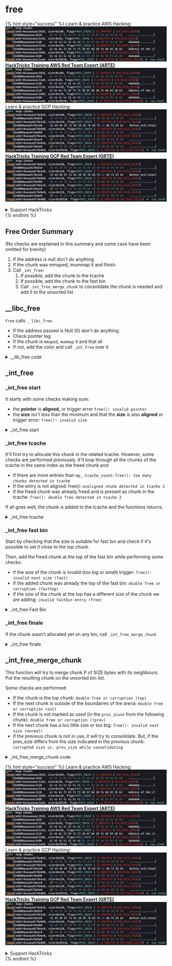 # free

{% hint style="success" %}
Learn & practice AWS Hacking:<img src="/.gitbook/assets/image.png" alt="" data-size="line">[**HackTricks Training AWS Red Team Expert (ARTE)**](https://training.hacktricks.xyz/courses/arte)<img src="/.gitbook/assets/image.png" alt="" data-size="line">\
Learn & practice GCP Hacking: <img src="/.gitbook/assets/image (2).png" alt="" data-size="line">[**HackTricks Training GCP Red Team Expert (GRTE)**<img src="/.gitbook/assets/image (2).png" alt="" data-size="line">](https://training.hacktricks.xyz/courses/grte)

<details>

<summary>Support HackTricks</summary>

* Check the [**subscription plans**](https://github.com/sponsors/carlospolop)!
* **Join the** 💬 [**Discord group**](https://discord.gg/hRep4RUj7f) or the [**telegram group**](https://t.me/peass) or **follow** us on **Twitter** 🐦 [**@hacktricks\_live**](https://twitter.com/hacktricks\_live)**.**
* **Share hacking tricks by submitting PRs to the** [**HackTricks**](https://github.com/carlospolop/hacktricks) and [**HackTricks Cloud**](https://github.com/carlospolop/hacktricks-cloud) github repos.

</details>
{% endhint %}

## Free Order Summary <a href="#libc_free" id="libc_free"></a>

(No checks are explained in this summary and some case have been omitted for brevity)

1. If the address is null don't do anything
2. If the chunk was mmaped, mummap it and finish
3. Call `_int_free`:
   1. If possible, add the chunk to the tcache
   2. If possible, add the chunk to the fast bin
   3. Call `_int_free_merge_chunk` to consolidate the chunk is needed and add it to the unsorted list

## \_\_libc\_free <a href="#libc_free" id="libc_free"></a>

`Free` calls `__libc_free`.

* If the address passed is Null (0) don't do anything.
* Check pointer tag
* If the chunk is `mmaped`, `mummap` it and that all
* If not, add the color and call `_int_free` over it

<details>

<summary>__lib_free code</summary>

```c
void
__libc_free (void *mem)
{
  mstate ar_ptr;
  mchunkptr p;                          /* chunk corresponding to mem */

  if (mem == 0)                              /* free(0) has no effect */
    return;

  /* Quickly check that the freed pointer matches the tag for the memory.
     This gives a useful double-free detection.  */
  if (__glibc_unlikely (mtag_enabled))
    *(volatile char *)mem;

  int err = errno;

  p = mem2chunk (mem);

  if (chunk_is_mmapped (p))                       /* release mmapped memory. */
    {
      /* See if the dynamic brk/mmap threshold needs adjusting.
	 Dumped fake mmapped chunks do not affect the threshold.  */
      if (!mp_.no_dyn_threshold
          && chunksize_nomask (p) > mp_.mmap_threshold
          && chunksize_nomask (p) <= DEFAULT_MMAP_THRESHOLD_MAX)
        {
          mp_.mmap_threshold = chunksize (p);
          mp_.trim_threshold = 2 * mp_.mmap_threshold;
          LIBC_PROBE (memory_mallopt_free_dyn_thresholds, 2,
                      mp_.mmap_threshold, mp_.trim_threshold);
        }
      munmap_chunk (p);
    }
  else
    {
      MAYBE_INIT_TCACHE ();

      /* Mark the chunk as belonging to the library again.  */
      (void)tag_region (chunk2mem (p), memsize (p));

      ar_ptr = arena_for_chunk (p);
      _int_free (ar_ptr, p, 0);
    }

  __set_errno (err);
}
libc_hidden_def (__libc_free)
```

</details>

## \_int\_free <a href="#int_free" id="int_free"></a>

### \_int\_free start <a href="#int_free" id="int_free"></a>

It starts with some checks making sure:

* the **pointer** is **aligned,** or trigger error `free(): invalid pointer`
* the **size** isn't less than the minimum and that the **size** is also **aligned** or trigger error: `free(): invalid size`

<details>

<summary>_int_free start</summary>

```c
// From https://github.com/bminor/glibc/blob/f942a732d37a96217ef828116ebe64a644db18d7/malloc/malloc.c#L4493C1-L4513C28

#define aligned_OK(m) (((unsigned long) (m) &MALLOC_ALIGN_MASK) == 0)

static void
_int_free (mstate av, mchunkptr p, int have_lock)
{
  INTERNAL_SIZE_T size;        /* its size */
  mfastbinptr *fb;             /* associated fastbin */

  size = chunksize (p);

  /* Little security check which won't hurt performance: the
     allocator never wraps around at the end of the address space.
     Therefore we can exclude some size values which might appear
     here by accident or by "design" from some intruder.  */
  if (__builtin_expect ((uintptr_t) p > (uintptr_t) -size, 0)
      || __builtin_expect (misaligned_chunk (p), 0))
    malloc_printerr ("free(): invalid pointer");
  /* We know that each chunk is at least MINSIZE bytes in size or a
     multiple of MALLOC_ALIGNMENT.  */
  if (__glibc_unlikely (size < MINSIZE || !aligned_OK (size)))
    malloc_printerr ("free(): invalid size");

  check_inuse_chunk(av, p);
```

</details>

### \_int\_free tcache <a href="#int_free" id="int_free"></a>

It'll first try to allocate this chunk in the related tcache. However, some checks are performed previously. It'll loop through all the chunks of the tcache in the same index as the freed chunk and:

* If there are more entries than `mp_.tcache_count`: `free(): too many chunks detected in tcache`
* If the entry is not aligned: free(): `unaligned chunk detected in tcache 2`
* if the freed chunk was already freed and is present as chunk in the tcache: `free(): double free detected in tcache 2`

If all goes well, the chunk is added to the tcache and the functions returns.

<details>

<summary>_int_free tcache</summary>

```c
// From https://github.com/bminor/glibc/blob/f942a732d37a96217ef828116ebe64a644db18d7/malloc/malloc.c#L4515C1-L4554C7
#if USE_TCACHE
  {
    size_t tc_idx = csize2tidx (size);
    if (tcache != NULL && tc_idx < mp_.tcache_bins)
      {
	/* Check to see if it's already in the tcache.  */
	tcache_entry *e = (tcache_entry *) chunk2mem (p);

	/* This test succeeds on double free.  However, we don't 100%
	   trust it (it also matches random payload data at a 1 in
	   2^<size_t> chance), so verify it's not an unlikely
	   coincidence before aborting.  */
	if (__glibc_unlikely (e->key == tcache_key))
	  {
	    tcache_entry *tmp;
	    size_t cnt = 0;
	    LIBC_PROBE (memory_tcache_double_free, 2, e, tc_idx);
	    for (tmp = tcache->entries[tc_idx];
		 tmp;
		 tmp = REVEAL_PTR (tmp->next), ++cnt)
	      {
		if (cnt >= mp_.tcache_count)
		  malloc_printerr ("free(): too many chunks detected in tcache");
		if (__glibc_unlikely (!aligned_OK (tmp)))
		  malloc_printerr ("free(): unaligned chunk detected in tcache 2");
		if (tmp == e)
		  malloc_printerr ("free(): double free detected in tcache 2");
		/* If we get here, it was a coincidence.  We've wasted a
		   few cycles, but don't abort.  */
	      }
	  }

	if (tcache->counts[tc_idx] < mp_.tcache_count)
	  {
	    tcache_put (p, tc_idx);
	    return;
	  }
      }
  }
#endif
```

</details>

### \_int\_free fast bin <a href="#int_free" id="int_free"></a>

Start by checking that the size is suitable for fast bin and check if it's possible to set it close to the top chunk.

Then, add the freed chunk at the top of the fast bin while performing some checks:

* If the size of the chunk is invalid (too big or small) trigger: `free(): invalid next size (fast)`
* If the added chunk was already the top of the fast bin: `double free or corruption (fasttop)`
* If the size of the chunk at the top has a different size of the chunk we are adding: `invalid fastbin entry (free)`

<details>

<summary>_int_free Fast Bin</summary>

```c
 // From https://github.com/bminor/glibc/blob/f942a732d37a96217ef828116ebe64a644db18d7/malloc/malloc.c#L4556C2-L4631C4
 
 /*
    If eligible, place chunk on a fastbin so it can be found
    and used quickly in malloc.
  */

  if ((unsigned long)(size) <= (unsigned long)(get_max_fast ())

#if TRIM_FASTBINS
      /*
	If TRIM_FASTBINS set, don't place chunks
	bordering top into fastbins
      */
      && (chunk_at_offset(p, size) != av->top)
#endif
      ) {

    if (__builtin_expect (chunksize_nomask (chunk_at_offset (p, size))
			  <= CHUNK_HDR_SZ, 0)
	|| __builtin_expect (chunksize (chunk_at_offset (p, size))
			     >= av->system_mem, 0))
      {
	bool fail = true;
	/* We might not have a lock at this point and concurrent modifications
	   of system_mem might result in a false positive.  Redo the test after
	   getting the lock.  */
	if (!have_lock)
	  {
	    __libc_lock_lock (av->mutex);
	    fail = (chunksize_nomask (chunk_at_offset (p, size)) <= CHUNK_HDR_SZ
		    || chunksize (chunk_at_offset (p, size)) >= av->system_mem);
	    __libc_lock_unlock (av->mutex);
	  }

	if (fail)
	  malloc_printerr ("free(): invalid next size (fast)");
      }

    free_perturb (chunk2mem(p), size - CHUNK_HDR_SZ);

    atomic_store_relaxed (&av->have_fastchunks, true);
    unsigned int idx = fastbin_index(size);
    fb = &fastbin (av, idx);

    /* Atomically link P to its fastbin: P->FD = *FB; *FB = P;  */
    mchunkptr old = *fb, old2;

    if (SINGLE_THREAD_P)
      {
	/* Check that the top of the bin is not the record we are going to
	   add (i.e., double free).  */
	if (__builtin_expect (old == p, 0))
	  malloc_printerr ("double free or corruption (fasttop)");
	p->fd = PROTECT_PTR (&p->fd, old);
	*fb = p;
      }
    else
      do
	{
	  /* Check that the top of the bin is not the record we are going to
	     add (i.e., double free).  */
	  if (__builtin_expect (old == p, 0))
	    malloc_printerr ("double free or corruption (fasttop)");
	  old2 = old;
	  p->fd = PROTECT_PTR (&p->fd, old);
	}
      while ((old = catomic_compare_and_exchange_val_rel (fb, p, old2))
	     != old2);

    /* Check that size of fastbin chunk at the top is the same as
       size of the chunk that we are adding.  We can dereference OLD
       only if we have the lock, otherwise it might have already been
       allocated again.  */
    if (have_lock && old != NULL
	&& __builtin_expect (fastbin_index (chunksize (old)) != idx, 0))
      malloc_printerr ("invalid fastbin entry (free)");
  }
```

</details>

### \_int\_free finale <a href="#int_free" id="int_free"></a>

If the chunk wasn't allocated yet on any bin, call `_int_free_merge_chunk`

<details>

<summary>_int_free finale</summary>

```c
/*
    Consolidate other non-mmapped chunks as they arrive.
  */

  else if (!chunk_is_mmapped(p)) {

    /* If we're single-threaded, don't lock the arena.  */
    if (SINGLE_THREAD_P)
      have_lock = true;

    if (!have_lock)
      __libc_lock_lock (av->mutex);

    _int_free_merge_chunk (av, p, size);

    if (!have_lock)
      __libc_lock_unlock (av->mutex);
  }
  /*
    If the chunk was allocated via mmap, release via munmap().
  */

  else {
    munmap_chunk (p);
  }
}
```

</details>

## \_int\_free\_merge\_chunk

This function will try to merge chunk P of SIZE bytes with its neighbours. Put the resulting chunk on the unsorted bin list.

Some checks are performed:

* If the chunk is the top chunk: `double free or corruption (top)`
* If the next chunk is outside of the boundaries of the arena: `double free or corruption (out)`
* If the chunk is not marked as used (in the `prev_inuse` from the following chunk): `double free or corruption (!prev)`
* If the next chunk has a too little size or too big: `free(): invalid next size (normal)`
* if the previous chunk is not in use, it will try to consolidate. But, if the prev\_size differs from the size indicated in the previous chunk: `corrupted size vs. prev_size while consolidating`

<details>

<summary>_int_free_merge_chunk code</summary>

```c
// From https://github.com/bminor/glibc/blob/f942a732d37a96217ef828116ebe64a644db18d7/malloc/malloc.c#L4660C1-L4702C2

/* Try to merge chunk P of SIZE bytes with its neighbors.  Put the
   resulting chunk on the appropriate bin list.  P must not be on a
   bin list yet, and it can be in use.  */
static void
_int_free_merge_chunk (mstate av, mchunkptr p, INTERNAL_SIZE_T size)
{
  mchunkptr nextchunk = chunk_at_offset(p, size);

  /* Lightweight tests: check whether the block is already the
     top block.  */
  if (__glibc_unlikely (p == av->top))
    malloc_printerr ("double free or corruption (top)");
  /* Or whether the next chunk is beyond the boundaries of the arena.  */
  if (__builtin_expect (contiguous (av)
			&& (char *) nextchunk
			>= ((char *) av->top + chunksize(av->top)), 0))
    malloc_printerr ("double free or corruption (out)");
  /* Or whether the block is actually not marked used.  */
  if (__glibc_unlikely (!prev_inuse(nextchunk)))
    malloc_printerr ("double free or corruption (!prev)");

  INTERNAL_SIZE_T nextsize = chunksize(nextchunk);
  if (__builtin_expect (chunksize_nomask (nextchunk) <= CHUNK_HDR_SZ, 0)
      || __builtin_expect (nextsize >= av->system_mem, 0))
    malloc_printerr ("free(): invalid next size (normal)");

  free_perturb (chunk2mem(p), size - CHUNK_HDR_SZ);

  /* Consolidate backward.  */
  if (!prev_inuse(p))
    {
      INTERNAL_SIZE_T prevsize = prev_size (p);
      size += prevsize;
      p = chunk_at_offset(p, -((long) prevsize));
      if (__glibc_unlikely (chunksize(p) != prevsize))
        malloc_printerr ("corrupted size vs. prev_size while consolidating");
      unlink_chunk (av, p);
    }

  /* Write the chunk header, maybe after merging with the following chunk.  */
  size = _int_free_create_chunk (av, p, size, nextchunk, nextsize);
  _int_free_maybe_consolidate (av, size);
}
```

</details>

{% hint style="success" %}
Learn & practice AWS Hacking:<img src="/.gitbook/assets/image.png" alt="" data-size="line">[**HackTricks Training AWS Red Team Expert (ARTE)**](https://training.hacktricks.xyz/courses/arte)<img src="/.gitbook/assets/image.png" alt="" data-size="line">\
Learn & practice GCP Hacking: <img src="/.gitbook/assets/image (2).png" alt="" data-size="line">[**HackTricks Training GCP Red Team Expert (GRTE)**<img src="/.gitbook/assets/image (2).png" alt="" data-size="line">](https://training.hacktricks.xyz/courses/grte)

<details>

<summary>Support HackTricks</summary>

* Check the [**subscription plans**](https://github.com/sponsors/carlospolop)!
* **Join the** 💬 [**Discord group**](https://discord.gg/hRep4RUj7f) or the [**telegram group**](https://t.me/peass) or **follow** us on **Twitter** 🐦 [**@hacktricks\_live**](https://twitter.com/hacktricks\_live)**.**
* **Share hacking tricks by submitting PRs to the** [**HackTricks**](https://github.com/carlospolop/hacktricks) and [**HackTricks Cloud**](https://github.com/carlospolop/hacktricks-cloud) github repos.

</details>
{% endhint %}
